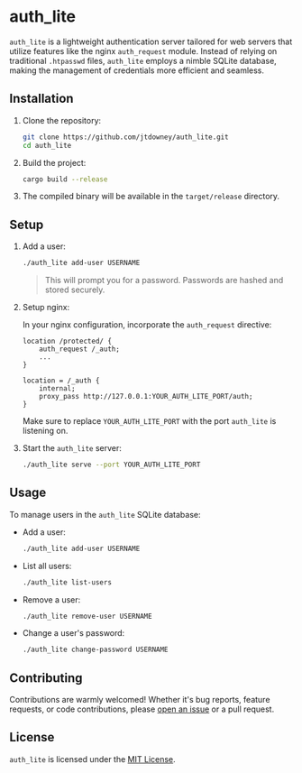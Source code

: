 # auth_lite

`auth_lite` is a lightweight authentication server tailored for web servers that utilize features like the nginx `auth_request` module. Instead of relying on traditional `.htpasswd` files, `auth_lite` employs a nimble SQLite database, making the management of credentials more efficient and seamless.


## Installation

1. Clone the repository:

    ```bash
    git clone https://github.com/jtdowney/auth_lite.git
    cd auth_lite
    ```

2. Build the project:

    ```bash
    cargo build --release
    ```

3. The compiled binary will be available in the `target/release` directory.

## Setup

1. Add a user:

    ```bash
    ./auth_lite add-user USERNAME
    ```

    > This will prompt you for a password. Passwords are hashed and stored securely.

2. Setup nginx:

    In your nginx configuration, incorporate the `auth_request` directive:

    ```nginx
    location /protected/ {
        auth_request /_auth;
        ...
    }

    location = /_auth {
        internal;
        proxy_pass http://127.0.0.1:YOUR_AUTH_LITE_PORT/auth;
    }
    ```

    Make sure to replace `YOUR_AUTH_LITE_PORT` with the port `auth_lite` is listening on.

3. Start the `auth_lite` server:

    ```bash
    ./auth_lite serve --port YOUR_AUTH_LITE_PORT
    ```

## Usage

To manage users in the `auth_lite` SQLite database:

- Add a user:

    ```bash
    ./auth_lite add-user USERNAME
    ```

- List all users:

    ```bash
    ./auth_lite list-users
    ```

- Remove a user:

    ```bash
    ./auth_lite remove-user USERNAME
    ```

- Change a user's password:

    ```bash
    ./auth_lite change-password USERNAME
    ```

## Contributing

Contributions are warmly welcomed! Whether it's bug reports, feature requests, or code contributions, please [open an issue](https://github.com/jtdowney/auth_lite/issues) or a pull request.

## License

`auth_lite` is licensed under the [MIT License](LICENSE).